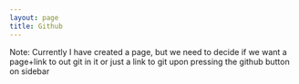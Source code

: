 ```yaml
---
layout: page
title: Github
---
```


Note: Currently I have created a page, but we need to decide if we want a page+link to out git in it or just a link to git upon pressing the github button on sidebar